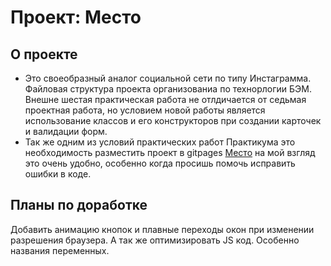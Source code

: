 # Проект: Место

## О проекте
* Это своеобразный аналог социальной сети по типу Инстаграмма. Файловая структура проекта организованиа по технорлогии БЭМ. Внешне шестая практическая работа не отлдичается от седьмая проектная работа, но условием новой работы является использование классов и его конструкторов при создании карточек и валидации форм.
* Так же одним из условий практических работ Практикума это необходимость разместить проект в gitpages [Место](https://vova-iz-tambova.github.io/mesto/) на мой взгляд это очень удобно, особенно когда просишь помочь исправить ошибки в коде.

## Планы по доработке
Добавить анимацию кнопок и плавные переходы окон при изменении разрешения браузера. А так же оптимизировать JS код. Особенно названия переменных.